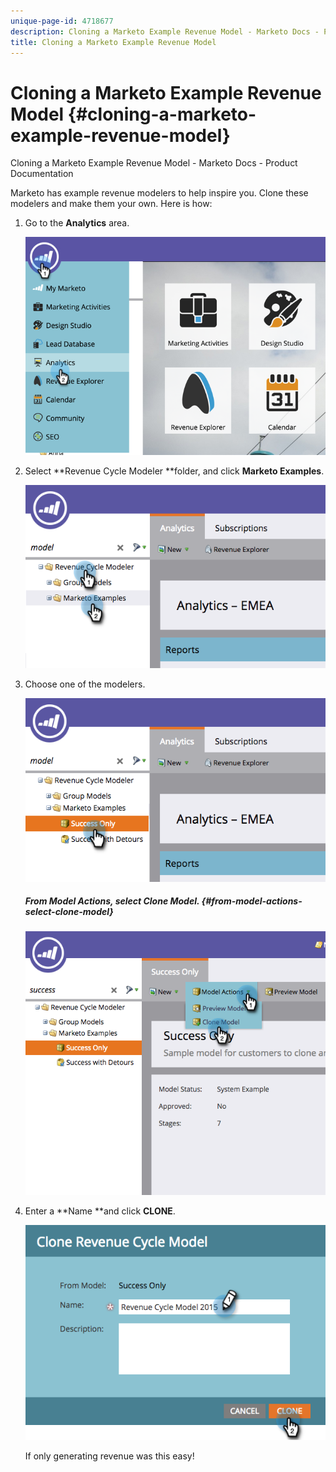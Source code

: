 ```yaml
---
unique-page-id: 4718677
description: Cloning a Marketo Example Revenue Model - Marketo Docs - Product Documentation
title: Cloning a Marketo Example Revenue Model
---
```


# Cloning a Marketo Example Revenue Model {#cloning-a-marketo-example-revenue-model}

Cloning a Marketo Example Revenue Model - Marketo Docs - Product Documentation

Marketo has example revenue modelers to help inspire you. Clone these modelers and make them your own. Here is how:

1. Go to the **Analytics** area.

   ![](assets/image2015-4-27-17-3a37-3a30.png)

1. Select **Revenue Cycle Modeler **folder, and click **Marketo Examples**.

   ![](assets/image2015-4-27-17-3a11-3a39.png)

1. Choose one of the modelers.

   ![](assets/image2015-4-27-17-3a33-3a11.png)

   ##### From Model Actions,  select Clone Model. {#from-model-actions-select-clone-model}

   ![](assets/image2015-4-27-17-3a18-3a29.png)

1. Enter a **Name **and click **CLONE**.

   ![](assets/image2015-4-27-17-3a20-3a22.png)

   If only generating revenue was this easy!

